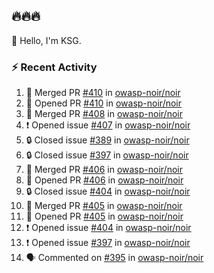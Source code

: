## 🔥🔥🔥
👋 Hello, I'm KSG.  

### ⚡ Recent Activity
<!--START_SECTION:activity-->
1. 🎉 Merged PR [#410](https://github.com/owasp-noir/noir/pull/410) in [owasp-noir/noir](https://github.com/owasp-noir/noir)
2. 💪 Opened PR [#410](https://github.com/owasp-noir/noir/pull/410) in [owasp-noir/noir](https://github.com/owasp-noir/noir)
3. 🎉 Merged PR [#408](https://github.com/owasp-noir/noir/pull/408) in [owasp-noir/noir](https://github.com/owasp-noir/noir)
4. ❗ Opened issue [#407](https://github.com/owasp-noir/noir/issues/407) in [owasp-noir/noir](https://github.com/owasp-noir/noir)
5. 🔒 Closed issue [#389](https://github.com/owasp-noir/noir/issues/389) in [owasp-noir/noir](https://github.com/owasp-noir/noir)
6. 🔒 Closed issue [#397](https://github.com/owasp-noir/noir/issues/397) in [owasp-noir/noir](https://github.com/owasp-noir/noir)
7. 🎉 Merged PR [#406](https://github.com/owasp-noir/noir/pull/406) in [owasp-noir/noir](https://github.com/owasp-noir/noir)
8. 💪 Opened PR [#406](https://github.com/owasp-noir/noir/pull/406) in [owasp-noir/noir](https://github.com/owasp-noir/noir)
9. 🔒 Closed issue [#404](https://github.com/owasp-noir/noir/issues/404) in [owasp-noir/noir](https://github.com/owasp-noir/noir)
10. 🎉 Merged PR [#405](https://github.com/owasp-noir/noir/pull/405) in [owasp-noir/noir](https://github.com/owasp-noir/noir)
11. 💪 Opened PR [#405](https://github.com/owasp-noir/noir/pull/405) in [owasp-noir/noir](https://github.com/owasp-noir/noir)
12. ❗ Opened issue [#404](https://github.com/owasp-noir/noir/issues/404) in [owasp-noir/noir](https://github.com/owasp-noir/noir)
13. ❗ Opened issue [#397](https://github.com/owasp-noir/noir/issues/397) in [owasp-noir/noir](https://github.com/owasp-noir/noir)
14. 🗣 Commented on [#395](https://github.com/owasp-noir/noir/issues/395#issuecomment-2353384181) in [owasp-noir/noir](https://github.com/owasp-noir/noir)
<!--END_SECTION:activity-->
